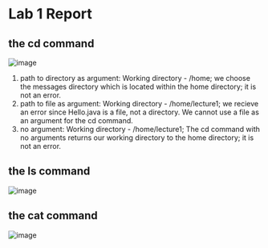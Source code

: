 # Lab 1 Report
## the cd command
![image](https://github.com/theryanfo/cse15l-lab-reports/assets/156359755/562cf8b5-088c-44ca-87f0-b354df432274)
1. path to directory as argument: Working directory - /home; we choose the messages directory which is located within the home directory; it is not an error.
2. path to file as argument: Working directory - /home/lecture1; we recieve an error since Hello.java is a file, not a directory. We cannot use a file as an argument for the cd command.
3. no argument: Working directory - /home/lecture1; The cd command with no arguments returns our working directory to the home directory; it is not an error.
## the ls command
![image](https://github.com/theryanfo/cse15l-lab-reports/assets/156359755/6ae93d71-6c83-4757-bbd7-1e77b9696d52)
## the cat command
![image](https://github.com/theryanfo/cse15l-lab-reports/assets/156359755/1e573646-4fe7-4315-8dce-ffbff31cce02)

